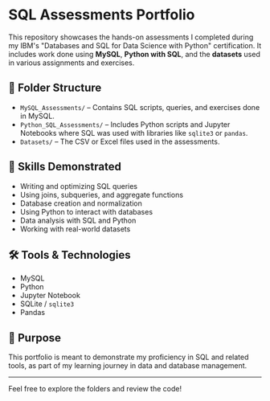 # SQL Assessments Portfolio

This repository showcases the hands-on assessments I completed during my IBM's "Databases and SQL for Data Science with Python" certification. It includes work done using **MySQL**, **Python with SQL**, and the **datasets** used in various assignments and exercises.

## 📁 Folder Structure

- `MySQL_Assessments/` – Contains SQL scripts, queries, and exercises done in MySQL.
- `Python_SQL_Assessments/` – Includes Python scripts and Jupyter Notebooks where SQL was used with libraries like `sqlite3` or `pandas`.
- `Datasets/` – The CSV or Excel files used in the assessments.

## 🧠 Skills Demonstrated

- Writing and optimizing SQL queries
- Using joins, subqueries, and aggregate functions
- Database creation and normalization
- Using Python to interact with databases
- Data analysis with SQL and Python
- Working with real-world datasets

## 🛠 Tools & Technologies

- MySQL
- Python
- Jupyter Notebook
- SQLite / `sqlite3`
- Pandas

## 📌 Purpose

This portfolio is meant to demonstrate my proficiency in SQL and related tools, as part of my learning journey in data and database management.

---

Feel free to explore the folders and review the code!
